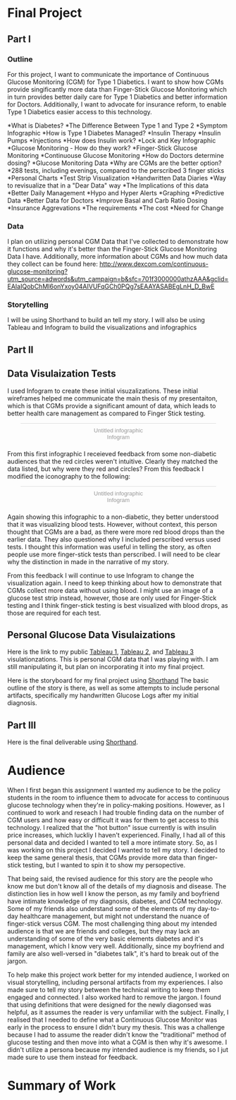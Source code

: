 # Final Project
## Part I
### Outline
For this project, I want to communicate the importance of Continuous Glucose Monitoring (CGM) for Type 1 Diabetics. I want to show how CGMs provide singificantly more data than Finger-Stick Glucose Monitoring which in turn provides better daily care for Type 1 Diabetics and better information for Doctors. Additionally, I want to advocate for insurance reform, to enable Type 1 Diabetics easier access to this technology. 

*What is Diabetes?
*The Difference Between Type 1 and Type 2
   *Symptom Infographic
*How is Type 1 Diabetes Managed?
  *Insulin Therapy
   *Insulin Pumps
   *Injections
  *How does Insulin work?
   *Lock and Key Infographic
  *Glucose Monitoring - How do they work?
    *Finger-Stick Glucose Monitoring
    *Continuouse Glucose Monitoring
*How do Doctors determine dosing?
  *Glucose Monitoring Data
*Why are CGMs are the better option?
  *288 tests, including evenings, compared to the perscribed 3 finger sticks
       *Personal Charts
       *Test Strip Visualization
       *Handwritten Data Diaries
          *Way to revisualize that in a "Dear Data" way
  *The Implications of this data
      *Better Daily Management
          *Hypo and Hyper Alerts
          *Graphing
          *Predictive Data
      *Better Data for Doctors
          *Improve Basal and Carb Ratio Dosing
*Insurance Aggrevations
   *The requirements 
   *The cost
*Need for Change

### Data
I plan on utilizing personal CGM Data that I've collected to demonstrate how it functions and why it's better than the Finger-Stick Glucose Monitoring Data I have. 
Additionally, more information about CGMs and how much data they collect can be found here:
http://www.dexcom.com/continuous-glucose-monitoring?utm_source=adwords&utm_campaign=b&sfc=701f3000000athzAAA&gclid=EAIaIQobChMI6onYxoy04AIVUFqGCh0PQg7sEAAYASABEgLnH_D_BwE

### Storytelling
I will be using Shorthand to build an tell my story. I will also be using Tableau and Infogram to build the visualizations and infographics

## Part II
## Data Visulaization Tests
I used Infogram to create these initial visuzalizations. These initial wireframes helped me communicate the main thesis of my presentaiton, which is that CGMs provide a significant amount of data, which leads to better health care management as compared to Finger Stick testing. 

<div class="infogram-embed" data-id="53c66b56-7dbd-4849-ae0f-3e2bea39ca3a" data-type="interactive" data-title="Untitled infographic"></div><script>!function(e,t,s,i){var n="InfogramEmbeds",o=e.getElementsByTagName("script")[0],d=/^http:/.test(e.location)?"http:":"https:";if(/^\/{2}/.test(i)&&(i=d+i),window[n]&&window[n].initialized)window[n].process&&window[n].process();else if(!e.getElementById(s)){var r=e.createElement("script");r.async=1,r.id=s,r.src=i,o.parentNode.insertBefore(r,o)}}(document,0,"infogram-async","https://e.infogram.com/js/dist/embed-loader-min.js");</script><div style="padding:8px 0;font-family:Arial!important;font-size:13px!important;line-height:15px!important;text-align:center;border-top:1px solid #dadada;margin:0 30px"><a href="https://infogram.com/53c66b56-7dbd-4849-ae0f-3e2bea39ca3a" style="color:#989898!important;text-decoration:none!important;" target="_blank">Untitled infographic</a><br><a href="https://infogram.com" style="color:#989898!important;text-decoration:none!important;" target="_blank" rel="nofollow">Infogram</a></div>

From this first infographic I receieved feedback from some non-diabetic audiences that the red circles weren't intuitive. Clearly they matched the data listed, but why were they red and circles? From this feedback I modified the iconography to the following:

<div class="infogram-embed" data-id="44592eba-1fc5-4395-9d5c-b898564b117d" data-type="interactive" data-title="Untitled infographic"></div><script>!function(e,t,s,i){var n="InfogramEmbeds",o=e.getElementsByTagName("script")[0],d=/^http:/.test(e.location)?"http:":"https:";if(/^\/{2}/.test(i)&&(i=d+i),window[n]&&window[n].initialized)window[n].process&&window[n].process();else if(!e.getElementById(s)){var r=e.createElement("script");r.async=1,r.id=s,r.src=i,o.parentNode.insertBefore(r,o)}}(document,0,"infogram-async","https://e.infogram.com/js/dist/embed-loader-min.js");</script><div style="padding:8px 0;font-family:Arial!important;font-size:13px!important;line-height:15px!important;text-align:center;border-top:1px solid #dadada;margin:0 30px"><a href="https://infogram.com/44592eba-1fc5-4395-9d5c-b898564b117d" style="color:#989898!important;text-decoration:none!important;" target="_blank">Untitled infographic</a><br><a href="https://infogram.com" style="color:#989898!important;text-decoration:none!important;" target="_blank" rel="nofollow">Infogram</a></div>

Again showing this infographic to a non-diabetic, they better understood that it was visualizing blood tests. However, without context, this person thought that CGMs are a bad, as there were more red blood drops than the earlier data. They also questioned why I included perscribed versus used tests. I thought this information was useful in telling the story, as often people use more finger-stick tests than perscribed. I will need to be clear why the distinction in made in the narrative of my story. 

From this feedback I will continue to use Infogram to change the visualization again. I need to keep thinking about how to demonstrate that CGMs collect more data without using blood. I might use an image of a glucose test strip instead, however, those are only used for Finger-Stick testing and I think finger-stick testing is best visualized with blood drops, as those are required for each test. 

## Personal Glucose Data Visulaizations

Here is the link to my public [Tableau 1](https://public.tableau.com/views/DataVisualizationFinalPersonalNumbers/Sheet1?:embed=y&:display_count=yes), [Tableau 2](https://public.tableau.com/views/DataVisualizationFinalPersonalNumbersSheet2/Sheet2?:embed=y&:display_count=yes), and [Tableau 3](https://public.tableau.com/views/DataVisualizationFinalPersonalNumbersSheet3/Sheet3?:embed=y&:display_count=yes) visulationzations.
This is personal CGM data that I was playing with. I am still manipulating it, but plan on incorporating it into my final project. 

Here is the storyboard for my final project using [Shorthand](https://carnegiemellon.shorthandstories.com/kpwhiteCGMdata/index.html)
The basic outline of the story is there, as well as some attempts to include personal artifacts, specifically my handwritten Glucose Logs after my initial diagnosis. 

## Part III
Here is the final deliverable using [Shorthand](https://carnegiemellon.shorthandstories.com/kpwhiteCGMdata/index.html). 

# Audience
When I first began this assignment I wanted my audience to be the policy students in the room to influence them to advocate for access to continuous glucose technology when they're in policy-making positions. However, as I continued to work and reseach I had trouble finding data on the number of CGM users and how easy or difficult it was for them to get access to this technology. I realized that the "hot button" issue currently is with insulin price increases, which luckliy I haven't experienced. Finally, I had all of this personal data and decided I wanted to tell a more intimate story. So, as I was working on this project I decided I wanted to tell my story. I decided to keep the same general thesis, that CGMs provide more data than finger-stick testing, but I wanted to spin it to show my persopective. 

That being said, the revised audience for this story are the people who know me but don't know all of the details of my diagnosis and disease. The distinction lies in how well I know the person, as my family and boyfriend have intimate knowledge of my diagnosis, diabetes, and CGM technology. Some of my friends also understand some of the elements of my day-to-day healthcare management, but might not understand the nuance of finger-stick versus CGM. The most challenging thing about my intended audience is that we are friends and colleges, but they may lack an understanding of some of the very basic elements diabetes and it's management, which I know very well. Additionally, since my boyfriend and family are also well-versed in "diabetes talk", it's hard to break out of the jargon. 

To help make this project work better for my intended audience, I worked on visual storytelling, including personal artifacts from my experiences. I also made sure to tell my story between the technical writing to keep them engaged and connected. I also worked hard to remove the jargon. I found that using definitions that were designed for the newly diagonsed was helpful, as it assumes the reader is very unfamiliar with the subject. Finally, I realised that I needed to define what a Continuous Glucose Monitor was early in the process to ensure I didn't bury my thesis. This was a challenge because I had to assume the reader didn't know the "traditional" method of glucose testing and then move into what a CGM is then why it's awesome. I didn't utilize a persona because my intended audience is my friends, so I jut made sure to use them instead for feedback. 

# Summary of Work 
